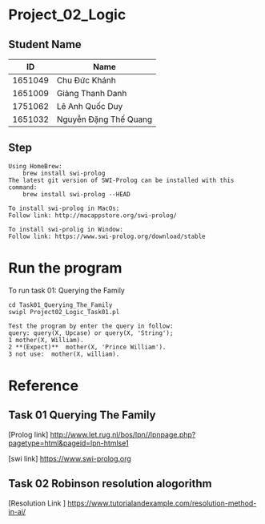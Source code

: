 # Project_02_Logic


## Student Name

| ID  | Name |
| ------------- | ------------- |
| 1651049  | Chu Đức Khánh  |
| 1651009   | Giảng Thanh Danh |
| 1751062   | Lê Anh Quốc Duy |
| 1651032   | Nguyễn Đặng Thế Quang|


## Step
```
Using HomeBrew:
    brew install swi-prolog
The latest git version of SWI-Prolog can be installed with this command: 
    brew install swi-prolog --HEAD

```
```
To install swi-prolog in MacOs:
Follow link: http://macappstore.org/swi-prolog/
```

```
To install swi-prolig in Window:
Follow link: https://www.swi-prolog.org/download/stable
```

# Run the program
To run task 01: Querying the Family
```
cd Task01_Querying_The_Family 
swipl Project02_Logic_Task01.pl 
```

```
Test the program by enter the query in follow:
query: query(X, Upcase) or query(X, 'String');
1 mother(X, William).
2 **(Expect)**  mother(X, 'Prince William').
3 not use:  mother(X, william).
```
# Reference 
## Task 01 Querying The Family
[Prolog link] http://www.let.rug.nl/bos/lpn//lpnpage.php?pagetype=html&pageid=lpn-htmlse1

[swi link] https://www.swi-prolog.org

## Task 02 Robinson resolution alogorithm
[Resolution Link ] https://www.tutorialandexample.com/resolution-method-in-ai/
